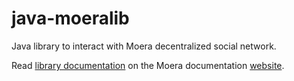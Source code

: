 # java-moeralib
Java library to interact with Moera decentralized social network.

Read [library documentation][1] on the Moera documentation [website][2].

[1]: https://moera.org/development/java-moeralib/
[2]: https://moera.org

